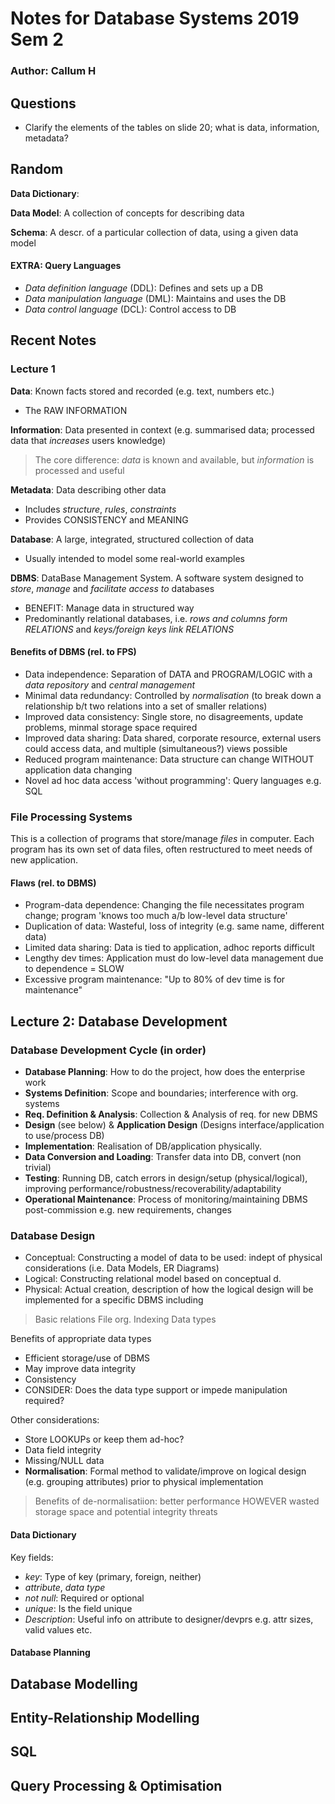 # Notes for Database Systems 2019 Sem 2

### Author: Callum H

## Questions
- Clarify the elements of the tables on slide 20; what is data, information, metadata?

## Random

**Data Dictionary**:

**Data Model**: A collection of concepts for describing data

**Schema**: A descr. of a particular collection of data, using a given data model

#### EXTRA: Query Languages
- *Data definition language* (DDL): Defines and sets up a DB
- *Data manipulation language* (DML): Maintains and uses the DB 
- *Data control language* (DCL): Control access to DB

## Recent Notes

### Lecture 1

**Data**: Known facts stored and recorded (e.g. text, numbers etc.)
- The RAW INFORMATION

**Information**: Data presented in context (e.g. summarised data; processed data that *increases* users knowledge)
> The core difference: *data* is known and available, but *information* is processed and useful

**Metadata**: Data describing other data
- Includes *structure*, *rules*, *constraints*
- Provides CONSISTENCY and MEANING

**Database**: A large, integrated, structured collection of data
- Usually intended to model some real-world examples

**DBMS**: DataBase Management System. A software system designed to *store*, *manage* and *facilitate access to* databases
- BENEFIT: Manage data in structured way
- Predominantly relational databases, i.e. *rows and columns form RELATIONS* and *keys/foreign keys link RELATIONS*

#### Benefits of DBMS (rel. to FPS)
- Data independence: Separation of DATA and PROGRAM/LOGIC with a *data repository* and *central management*
- Minimal data redundancy: Controlled by *normalisation* (to break down a relationship b/t two relations into a set of smaller relations)
- Improved data consistency: Single store, no disagreements, update problems, minmal storage space required
- Improved data sharing: Data shared, corporate resource, external users could access data, and multiple (simultaneous?) views possible
- Reduced program maintenance: Data structure can change WITHOUT application data changing
- Novel ad hoc data access 'without programming': Query languages e.g. SQL

### File Processing Systems

This is a collection of programs that store/manage *files* in computer. Each program has its own set of data files, often restructured to meet needs of new application.

#### Flaws (rel. to DBMS)

- Program-data dependence: Changing the file necessitates program change; program 'knows too much a/b low-level data structure'
- Duplication of data: Wasteful, loss of integrity (e.g. same name, different data)
- Limited data sharing: Data is tied to application, adhoc reports difficult
- Lengthy dev times: Application must do low-level data management due to dependence = SLOW
- Excessive program maintenance: "Up to 80% of dev time is for maintenance"

## Lecture 2: Database Development

### Database Development Cycle (in order)
- **Database Planning**:  How to do the project, how does the enterprise work
- **Systems Definition**: Scope and boundaries; interference with org. systems
- **Req. Definition & Analysis**: Collection & Analysis of req. for new DBMS
- **Design** (see below) & **Application Design** (Designs interface/application to use/process DB)
- **Implementation**: Realisation of DB/application physically.
- **Data Conversion and Loading**: Transfer data into DB, convert (non trivial)
- **Testing**: Running DB, catch errors in design/setup (physical/logical), improving performance/robustness/recoverability/adaptability
- **Operational Maintenance**: Process of monitoring/maintaining DBMS post-commission e.g. new requirements, changes

### Database Design
- Conceptual: Constructing a model of data to be used: indept of physical considerations (i.e. Data Models, ER Diagrams)
- Logical: Constructing relational model based on conceptual d.
- Physical: Actual creation, description of how the logical design will be implemented for a specific DBMS including
> Basic relations
> File org.
> Indexing
> Data types

Benefits of appropriate data types
- Efficient storage/use of DBMS
- May improve data integrity
- Consistency
- CONSIDER: Does the data type support or impede manipulation required?

Other considerations:
- Store LOOKUPs or keep them ad-hoc?
- Data field integrity
- Missing/NULL data
- **Normalisation**: Formal method to validate/improve on logical design (e.g. grouping attributes) prior to physical implementation
> Benefits of de-normalisatiion: better performance HOWEVER wasted storage space and potential integrity threats

#### Data Dictionary
Key fields:
- *key*: Type of key (primary, foreign, neither)
- *attribute*, *data type*
- *not null*: Required or optional
- *unique*: Is the field unique
- *Description*: Useful info on attribute to designer/devprs e.g. attr sizes, valid values etc.

#### Database Planning



## Database Modelling

## Entity-Relationship Modelling

## SQL

## Query Processing & Optimisation
